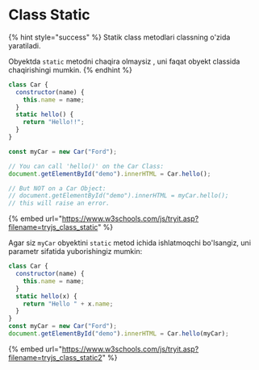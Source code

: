 # Class Static

{% hint style="success" %}
Statik class metodlari classning o'zida yaratiladi.

Obyektda `static` metodni chaqira olmaysiz , uni faqat obyekt classida chaqirishingi mumkin.
{% endhint %}

```javascript
class Car {
  constructor(name) {
    this.name = name;
  }
  static hello() {
    return "Hello!!";
  }
}

const myCar = new Car("Ford");

// You can call 'hello()' on the Car Class:
document.getElementById("demo").innerHTML = Car.hello();

// But NOT on a Car Object:
// document.getElementById("demo").innerHTML = myCar.hello();
// this will raise an error.
```

{% embed url="https://www.w3schools.com/js/tryit.asp?filename=tryjs_class_static" %}

Agar siz `myCar` obyektini `static` metod ichida ishlatmoqchi bo'lsangiz, uni parametr sifatida yuborishingiz mumkin:

```javascript
class Car {
  constructor(name) {
    this.name = name;
  }
  static hello(x) {
    return "Hello " + x.name;
  }
}
const myCar = new Car("Ford");
document.getElementById("demo").innerHTML = Car.hello(myCar);
```

{% embed url="https://www.w3schools.com/js/tryit.asp?filename=tryjs_class_static2" %}
